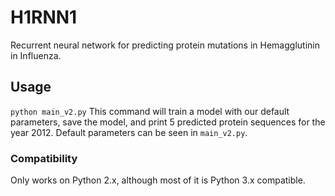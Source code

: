 # H1RNN1
Recurrent neural network for predicting protein mutations in Hemagglutinin in Influenza.

## Usage
`python main_v2.py`
This command will train a model with our default parameters, save the model, and print 5 predicted protein sequences for the year 2012. Default parameters can be seen in `main_v2.py`.


### Compatibility
Only works on Python 2.x, although most of it is Python 3.x compatible.
